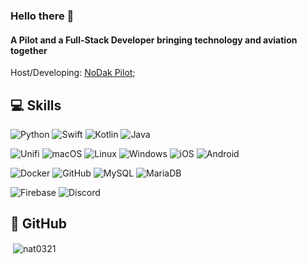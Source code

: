 ### Hello there 👋

#### A Pilot and a Full-Stack Developer bringing technology and aviation together

Host/Developing: [NoDak Pilot](https://nodakpilot.com/);<br>

## 💻 Skills

  ![Python](https://img.shields.io/badge/-Python-black?style=flat-square&logo=Python)
  ![Swift](https://img.shields.io/badge/-Swift-black?style=flat-square&logo=swift)
  ![Kotlin]( https://img.shields.io/badge/Kotlin-black?style=flat-square&logo=kotlin)
  ![Java](https://img.shields.io/badge/Java-orange?style=flat-square&logo=java)

  ![Unifi](https://img.shields.io/badge/-Unifi-black?style=flat-square&logo=ubiquiti&logoColor=0559C9)
  ![macOS](https://img.shields.io/badge/macOS-black?style=flat-square&logo=apple)
  ![Linux](https://img.shields.io/badge/Linux-black?style=flat-square&logo=linux)
  ![Windows](https://img.shields.io/badge/Windows-black?style=flat-square)
  ![iOS](https://img.shields.io/badge/iOS-black?style=flat-square&logo=apple)
  ![Android](https://img.shields.io/badge/Android-05150C?style=flat-square&logo=android)

  
  ![Docker](https://img.shields.io/badge/-Docker-black?style=flat-square&logo=docker)
  ![GitHub](https://img.shields.io/badge/-GitHub-black?style=flat-square&logo=github)
  ![MySQL](https://img.shields.io/badge/-MySQL-black?style=flat-square&logo=mysql)
  ![MariaDB](https://img.shields.io/badge/MariaDB-black?style=flat-square&logo=mariadb)

  ![Firebase](https://img.shields.io/badge/Firebase-black?style=flat-square&logo=firebase)
  ![Discord](https://img.shields.io/badge/Discord-black?style=flat-square&logo=discord)

## 🚀 GitHub

  <p>&nbsp;<img align="center" src="https://github-readme-stats.vercel.app/api?username=nat0321&show_icons=true&locale=en&theme=vision-friendly-dark" alt="nat0321" /></p>
